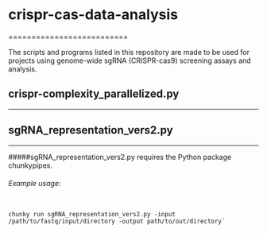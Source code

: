 
# crispr-cas-data-analysis
==========================

The scripts and programs listed in this repository are made to be used for projects using genome-wide sgRNA (CRISPR-cas9) screening assays and analysis.

## crispr-complexity_parallelized.py
---------------------------------

## sgRNA_representation_vers2.py
-----------------------------
#####sgRNA_representation_vers2.py requires the Python package chunkypipes.

###### Example usage:

```

chunky run sgRNA_representation_vers2.py -input /path/to/fastq/input/directory -output path/to/out/directory`

```


